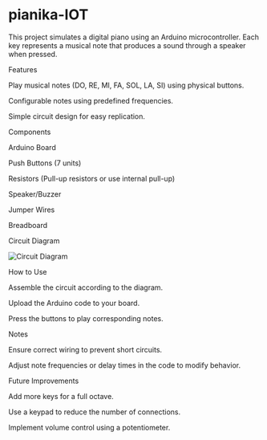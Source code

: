# pianika-IOT

This project simulates a digital piano using an Arduino microcontroller. Each key represents a musical note that produces a sound through a speaker when pressed.

Features

Play musical notes (DO, RE, MI, FA, SOL, LA, SI) using physical buttons.

Configurable notes using predefined frequencies.

Simple circuit design for easy replication.

Components

Arduino Board

Push Buttons (7 units)

Resistors (Pull-up resistors or use internal pull-up)

Speaker/Buzzer

Jumper Wires

Breadboard

Circuit Diagram

![Circuit Diagram](https://a.top4top.io/p_3280xktwu1.png)

How to Use

Assemble the circuit according to the diagram.

Upload the Arduino code to your board.

Press the buttons to play corresponding notes.

Notes

Ensure correct wiring to prevent short circuits.

Adjust note frequencies or delay times in the code to modify behavior.

Future Improvements

Add more keys for a full octave.

Use a keypad to reduce the number of connections.

Implement volume control using a potentiometer.

